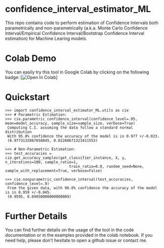 # confidence_interval_estimator_ML
This repo contains code to perform estimation of Confidence Intervals both parametrically and non-parametrically (a.k.a. Monte Carlo Confidence Interval/Empirical Confidence Interval/Bootstrap Confidence Interval estimation) for Machine Learing models.

# Colab Demo 
You can easily try this tool in Google Colab by clicking on the following badge: [![Open In Colab](https://drive.google.com/file/d/1tkzLOkiOGj7oaVvXQLGHuoRSQ0zVbYZb/view?usp=sharing)]

# Quickstart 
```
>>> import confidence_interval_estimator_ML.utils as cie
>>> # Parametric Estimation:
>>> cie.parametric_confidence_interval(confidence_level=.95, mean=model_accuracy, sample_size=sample_size, verbose=True)
 Computing C.I. assuming the data follow a standard normal distribution
 With 95.0% confidence the accuracy of the model is in 0.977 +/-0.023.
 (0.9773132867658845, 0.02268671323411553)
 
>>> # Non-Parametric Estimation:
>>> test_accuracies = cie.get_accuracy_samples(get_classifier_instance, X, y, n_iterations=100, sample_ratio=1,
                             train_ratio=0.8, random_seed=None, sample_with_replacement=True, verbose=False) 
                             
>>> cie.nonparametric_confidence_interval(test_accuracies, confidence_level=.9)
 From the given data, with 90.0% confidence the accuracy of the model is in 0.959 +/-0.045.
 (0.9595, 0.04050000000000009)
```

# Further Details
You can find further details on the usage of the tool in the code documentation or in the examples provided in the colab notebook. If you need help, please don't hesitate to open a github issue or contact me.





